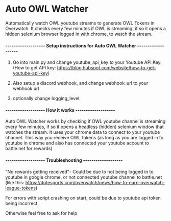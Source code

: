# Auto OWL Watcher

Automatically watch OWL youtube streams to generate OWL Tokens in Overwatch. It checks every few minutes if OWL is streaming, if so it opens a hidden selenium browser logged in with chrome, to watch the stream. 




#### -------------------  Setup instructions for Auto OWL Watcher  -------------------

1. Go into main.py and change youtube_api_key to your Youtube API Key. (How to get API key:  https://blog.hubspot.com/website/how-to-get-youtube-api-key)

2. Also setup a discord webhook, and change webhook_url to your webhook url

3. optionally change logging_level.



#### -------------------  How it works  -------------------

Auto OWL Watcher works by checking if OWL youtube channel is streaming every few minutes, if so it opens a headless (hidden) selenium window that watches the stream. 
It uses your chrome data to connect to your youtube channel. This way you receive OWL tokens (as long as you are logged in to youtube in chrome and also has connected your youtube account to battle.net for rewards)



#### ------------------- Troubleshooting  -------------------

"No rewards getting received"- Could be due to not being logged in to youtube in google chrome, or not connected youtube channel to battle.net (like this: https://dotesports.com/overwatch/news/how-to-earn-overwatch-league-tokens)

For errors with script crashing on start, could be due to youtube api token being incorrect

Otherwise feel free to ask for help